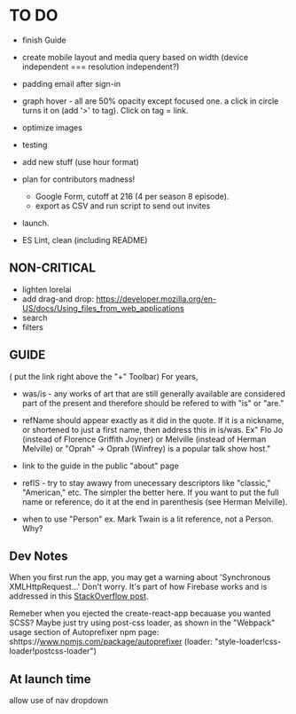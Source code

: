 # TO DO
* finish Guide
* create mobile layout and media query based on width (device independent === resolution independent?)
* padding email after sign-in
* graph hover - all are 50% opacity except focused one. a click in circle turns it on (add '>' to tag). Click on tag = link. 
* optimize images

* testing
 - add new stuff (use hour format)

* plan for contributors madness!
	* Google Form, cutoff at 216 (4 per season 8 episode). 
	* export as CSV and run script to send out invites

* launch.

* ES Lint, clean (including README)


## NON-CRITICAL
* lighten lorelai
* add drag-and drop: https://developer.mozilla.org/en-US/docs/Using_files_from_web_applications
* search
* filters



## GUIDE
( put the link right above the "+" Toolbar)
For years, 


* was/is - any works of art that are still generally available are considered part of the present and therefore should be refered to with "is" or "are." 

* refName should appear exactly as it did in the quote. If it is a nickname, or shortened to just a first name, then address this in is/was. Ex" Flo Jo (instead of Florence Griffith Joyner) or Melville (instead of Herman Melville)
or "Oprah" -> Oprah (Winfrey) is a popular talk show host."

* link to the guide in the public "about" page

* refIS - try to stay awawy from unecessary descriptors like "classic," "American," etc. The simpler the better here. If you want to put the full name or reference, do it at the end in parenthesis (see Herman Melville).

* when to use "Person" ex. Mark Twain is a lit reference, not a Person. Why?


## Dev Notes
When you first run the app, you may get a warning about 'Synchronous XMLHttpRequest...' Don't worry. It's part of how Firebase
works and is addressed in this [StackOverflow post](http://stackoverflow.com/questions/32467144/firebase-synchronous-xmlhttprequest-deprecated).

Remeber when you ejected the create-react-app becauase you wanted SCSS? Maybe just try using post-css loader, as shown in the "Webpack" usage section of Autoprefixer npm page: shttps://www.npmjs.com/package/autoprefixer (loader: "style-loader!css-loader!postcss-loader")

## At launch time
allow use of nav dropdown